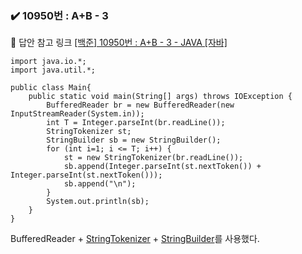 ### ✔️ 10950번 : A+B - 3
🔗 답안 참고 링크 [[백준] 10950번 : A+B - 3 - JAVA [자바]](https://st-lab.tistory.com/28)
```
import java.io.*;
import java.util.*;

public class Main{
	public static void main(String[] args) throws IOException {
		BufferedReader br = new BufferedReader(new InputStreamReader(System.in));
		int T = Integer.parseInt(br.readLine());
		StringTokenizer st;
		StringBuilder sb = new StringBuilder();
		for (int i=1; i <= T; i++) {
			st = new StringTokenizer(br.readLine());
			sb.append(Integer.parseInt(st.nextToken()) + Integer.parseInt(st.nextToken()));
			sb.append("\n");
		}
		System.out.println(sb);
    }
}
```
BufferedReader + [StringTokenizer](https://velog.io/@haramiee/Java-StringTokenizer) + [StringBuilder](https://velog.io/@haramiee/Java-StringBuilder)를 사용했다.
